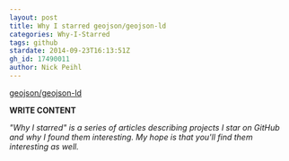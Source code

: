```yaml
---
layout: post
title: Why I starred geojson/geojson-ld
categories: Why-I-Starred
tags: github
stardate: 2014-09-23T16:13:51Z
gh_id: 17490011
author: Nick Peihl
---
```


[geojson/geojson-ld](star.repo.html_url)

**WRITE CONTENT**

*"Why I starred" is a series of articles describing projects I star on GitHub and why I found them interesting. My hope is that you'll find them interesting as well.*

